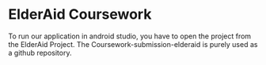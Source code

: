 # ElderAid Coursework

To run our application in android studio, you have to open the project from the ElderAid Project. The Coursework-submission-elderaid is purely used as a github repository.
